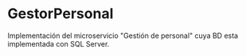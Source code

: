 # GestorPersonal
Implementación del microservicio  "Gestión de personal" cuya BD esta implementada con SQL Server.
